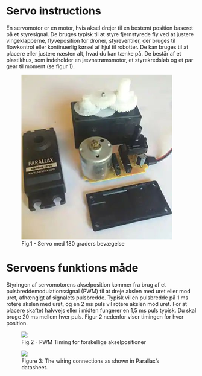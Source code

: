 # Servo instructions

En servomotor er en motor, hvis aksel drejer til en bestemt position baseret på et styresignal. De bruges typisk til at styre fjernstyrede fly ved at justere vingeklapperne, flyveposition for droner, styreventiler, der bruges til flowkontrol eller kontinuerlig kørsel af hjul til robotter. De kan bruges til at placere eller justere næsten alt, hvad du kan tænke på. De består af et plastikhus, som indeholder en jævnstrømsmotor, et styrekredsløb og et par gear til moment (se figur 1).

<figure>
  <img src="article-2017march-servo-motors-and-control-fig1.jpg" />
  <figcaption>Fig.1 - Servo med 180 graders bevægelse</figcaption>
</figure>

# Servoens funktions måde
Styringen af servomotorens akselposition kommer fra brug af et pulsbreddemodulationssignal (PWM) til at dreje akslen med uret eller mod uret, afhængigt af signalets pulsbredde. Typisk vil en pulsbredde på 1 ms rotere akslen med uret, og en 2 ms puls vil rotere akslen mod uret. For at placere skaftet halvvejs eller i midten fungerer en 1,5 ms puls typisk. Du skal bruge 20 ms mellem hver puls. Figur 2 nedenfor viser timingen for hver position.

<figure>
  <img src="https://user-images.githubusercontent.com/44589560/161221746-2ab1efd0-2eb9-4a35-abe5-0cd196939ab9.png" />
  <figcaption>Fig.2 - PWM Timing for forskellige akselpositioner</figcaption>
</figure>


<figure>
  <img src="https://user-images.githubusercontent.com/44589560/161222161-589eb82e-e268-469a-a586-f7b18cbfbfdf.png" />
  <figcaption>Figure 3: The wiring connections as shown in Parallax’s datasheet.</figcaption>
</figure>

